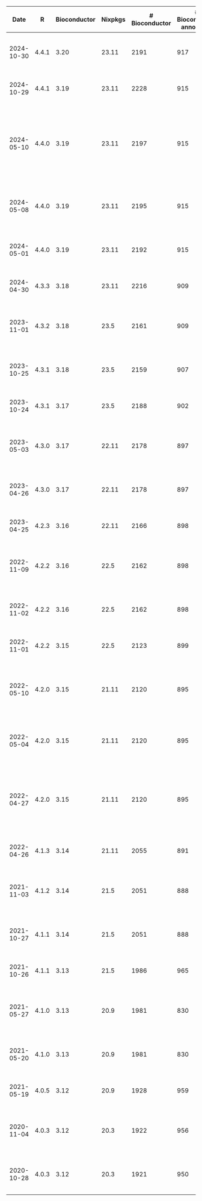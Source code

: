 | Date | R | Bioconductor | Nixpkgs | # Bioconductor | # Bioconductor annotation | # Bioconductor experiment | # CRAN | # Missing | Comment |
 | --- | --- | --- | --- | --- | --- | --- | --- | --- | --- |
2024-10-30 | 4.4.1 | 3.20 | 23.11 | 2191 | 917 | 28 | 21587 | [171](filtered_2024-10-30.md) | Initial release date. Often missing experimental packages
2024-10-29 | 4.4.1 | 3.19 | 23.11 | 2228 | 915 | 430 | 21587 | [52](filtered_2024-10-29.md) | Final date of this bioconductor release
2024-05-10 | 4.4.0 | 3.19 | 23.11 | 2197 | 915 | 428 | 20845 | [275](filtered_2024-05-10.md) | 3.19, ten days after release. Use to get the experiment packages that were not present on 2024-05-01
2024-05-08 | 4.4.0 | 3.19 | 23.11 | 2195 | 915 | 427 | 20843 | [274](filtered_2024-05-08.md) | Release +1week. Experimental packages should now be included.
2024-05-01 | 4.4.0 | 3.19 | 23.11 | 2192 | 915 | 6 | 20809 | [410](filtered_2024-05-01.md) | Initial release date. Often missing experimental packages
2024-04-30 | 4.3.3 | 3.18 | 23.11 | 2216 | 909 | 423 | 20804 | [19447](filtered_2024-04-30.md) | Final date of this bioconductor release
2023-11-01 | 4.3.2 | 3.18 | 23.5 | 2161 | 909 | 417 | 20216 | [162](filtered_2023-11-01.md) | Release +1week. Experimental packages should now be included.
2023-10-25 | 4.3.1 | 3.18 | 23.5 | 2159 | 907 | 0 | 20208 | [278](filtered_2023-10-25.md) | Initial release date. Often missing experimental packages
2023-10-24 | 4.3.1 | 3.17 | 23.5 | 2188 | 902 | 420 | 20199 | [149](filtered_2023-10-24.md) | Final date of this bioconductor release
2023-05-03 | 4.3.0 | 3.17 | 22.11 | 2178 | 897 | 395 | 19728 | [95](filtered_2023-05-03.md) | Release +1week. Experimental packages should now be included.
2023-04-26 | 4.3.0 | 3.17 | 22.11 | 2178 | 897 | 0 | 19706 | [499](filtered_2023-04-26.md) | Initial release date. Often missing experimental packages
2023-04-25 | 4.2.3 | 3.16 | 22.11 | 2166 | 898 | 416 | 19700 | [103](filtered_2023-04-25.md) | Final date of this bioconductor release
2022-11-09 | 4.2.2 | 3.16 | 22.5 | 2162 | 898 | 414 | 19157 | [114](filtered_2022-11-09.md) | Release +1week. Experimental packages should now be included.
2022-11-02 | 4.2.2 | 3.16 | 22.5 | 2162 | 898 | 1 | 19124 | [281](filtered_2022-11-02.md) | Initial release date. Often missing experimental packages
2022-11-01 | 4.2.2 | 3.15 | 22.5 | 2123 | 899 | 409 | 19117 | [120](filtered_2022-11-01.md) | Final date of this bioconductor release
2022-05-10 | 4.2.0 | 3.15 | 21.11 | 2120 | 895 | 398 | 18918 | [144](filtered_2022-05-10.md) | 3.15 was rereleased with many changes soon after the initial release
2022-05-04 | 4.2.0 | 3.15 | 21.11 | 2120 | 895 | 398 | 19159 | [143](filtered_2022-05-04.md) | Release +1week. Experimental packages should now be included.
2022-04-27 | 4.2.0 | 3.15 | 21.11 | 2120 | 895 | 1 | 19167 | [246](filtered_2022-04-27.md) | Initial release of bioconductor 3.15 (missing many packages, use 2022-05-10)
2022-04-26 | 4.1.3 | 3.14 | 21.11 | 2055 | 891 | 407 | 19215 | [108](filtered_2022-04-26.md) | Final release of bioconductor 3.14
2021-11-03 | 4.1.2 | 3.14 | 21.5 | 2051 | 888 | 395 | 18572 | [238](filtered_2021-11-03.md) | Release +1week. Experimental packages should now be included.
2021-10-27 | 4.1.1 | 3.14 | 21.5 | 2051 | 888 | 1 | 18546 | [349](filtered_2021-10-27.md) | Initial release date. Often missing experimental packages
2021-10-26 | 4.1.1 | 3.13 | 21.5 | 1986 | 965 | 396 | 18539 | [237](filtered_2021-10-26.md) | Final date of this bioconductor release
2021-05-27 | 4.1.0 | 3.13 | 20.9 | 1981 | 830 | 376 | 17857 | [252](filtered_2021-05-27.md) | Release +1week. Experimental packages should now be included.
2021-05-20 | 4.1.0 | 3.13 | 20.9 | 1981 | 830 | 371 | 17848 | [274](filtered_2021-05-20.md) | Initial release date. Often missing experimental packages
2021-05-19 | 4.0.5 | 3.12 | 20.9 | 1928 | 959 | 396 | 17843 | [286](filtered_2021-05-19.md) | Final date of this bioconductor release
2020-11-04 | 4.0.3 | 3.12 | 20.3 | 1922 | 956 | 375 | 16731 | [273](filtered_2020-11-04.md) | Release +1week. Experimental packages should now be included.
2020-10-28 | 4.0.3 | 3.12 | 20.3 | 1921 | 950 | 2 | 16675 | [549](filtered_2020-10-28.md) | Initial release date. Often missing experimental packages